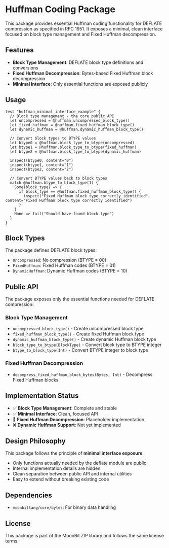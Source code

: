 # Huffman Coding Package

This package provides essential Huffman coding functionality for DEFLATE compression as specified in RFC 1951. It exposes a minimal, clean interface focused on block type management and Fixed Huffman decompression.

## Features

- **Block Type Management**: DEFLATE block type definitions and conversions
- **Fixed Huffman Decompression**: Bytes-based Fixed Huffman block decompression
- **Minimal Interface**: Only essential functions are exposed publicly

## Usage

```moonbit
test "huffman_minimal_interface_example" {
  // Block type management - the core public API
  let uncompressed = @huffman.uncompressed_block_type()
  let fixed_huffman = @huffman.fixed_huffman_block_type()
  let dynamic_huffman = @huffman.dynamic_huffman_block_type()
  
  // Convert block types to BTYPE values
  let btype0 = @huffman.block_type_to_btype(uncompressed)
  let btype1 = @huffman.block_type_to_btype(fixed_huffman)
  let btype2 = @huffman.block_type_to_btype(dynamic_huffman)
  
  inspect(btype0, content="0")
  inspect(btype1, content="1") 
  inspect(btype2, content="2")
  
  // Convert BTYPE values back to block types
  match @huffman.btype_to_block_type(1) {
    Some(block_type) => {
      if block_type == @huffman.fixed_huffman_block_type() {
        inspect("Fixed Huffman block type correctly identified", content="Fixed Huffman block type correctly identified")
      }
    }
    None => fail("Should have found block type")
  }
}
```

## Block Types

The package defines DEFLATE block types:

- `Uncompressed`: No compression (BTYPE = 00)
- `FixedHuffman`: Fixed Huffman codes (BTYPE = 01)
- `DynamicHuffman`: Dynamic Huffman codes (BTYPE = 10)

## Public API

The package exposes only the essential functions needed for DEFLATE compression:

### Block Type Management
- `uncompressed_block_type()` - Create uncompressed block type
- `fixed_huffman_block_type()` - Create fixed Huffman block type  
- `dynamic_huffman_block_type()` - Create dynamic Huffman block type
- `block_type_to_btype(BlockType)` - Convert block type to BTYPE integer
- `btype_to_block_type(Int)` - Convert BTYPE integer to block type

### Fixed Huffman Decompression
- `decompress_fixed_huffman_block_bytes(Bytes, Int)` - Decompress Fixed Huffman blocks

## Implementation Status

- ✅ **Block Type Management**: Complete and stable
- ✅ **Minimal Interface**: Clean, focused API
- 🚧 **Fixed Huffman Decompression**: Placeholder implementation
- ❌ **Dynamic Huffman Support**: Not yet implemented

## Design Philosophy

This package follows the principle of **minimal interface exposure**:
- Only functions actually needed by the deflate module are public
- Internal implementation details are hidden
- Clean separation between public API and internal utilities
- Easy to extend without breaking existing code

## Dependencies

- `moonbitlang/core/bytes`: For binary data handling

## License

This package is part of the MoonBit ZIP library and follows the same license terms.
